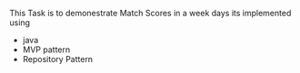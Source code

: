 This Task is to demonestrate Match Scores in a week days
its implemented using 
- java
- MVP pattern
- Repository Pattern
